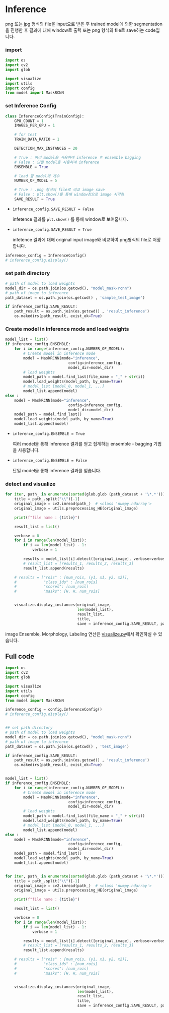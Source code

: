 # Inference

png 또는 jpg 형식의 file을 input으로 받은 후 trained model에 의한 segmentation을 진행한 후 결과에 대해 window로 출력 또는 png 형식의 file로 save하는 code입니다.



### import

```python
import os
import cv2
import glob

import visualize
import utils
import config 
from model import MaskRCNN
```



### set Inference Config

```python
class InferenceConfig(TrainConfig):
	GPU_COUNT = 1
	IMAGES_PER_GPU = 1

	# for test
	TRAIN_DATA_RATIO = 1

	DETECTION_MAX_INSTANCES = 20

	# True : 여러 model을 사용하여 inference 후 ensemble bagging
	# False : 단일 model을 사용하여 inference
	ENSEMBLE = True

	# load 할 model의 개수
	NUMBER_OF_MODEL = 5

	# True : .png 형식의 file로 비교 image save
	# False : plt.show()를 통해 window창으로 image 시각화
	SAVE_RESULT = True
```

- `inference_config.SAVE_RESULT = False` 

  infetence 결과를 `plt.show()` 를 통해 window로 보여줍니다.

- `inference_config.SAVE_RESULT = True`

   infetence 결과에 대해 original input image와 비교하여 png형식의 file로 저장합니다.

  

```python
inference_config = InferenceConfig()
# inference_config.display()
```



### set path directory

```python
# path of model to load weights
model_dir = os.path.join(os.getcwd(), "model_mask-rcnn")
# path of image to inference
path_dataset = os.path.join(os.getcwd() , 'sample_test_image')

if inference_config.SAVE_RESULT:
	path_result = os.path.join(os.getcwd() , 'result_inference')
	os.makedirs(path_result, exist_ok=True)
```





### Create model in inference mode and load weights

```python
model_list = list()
if inference_config.ENSEMBLE: 
	for i in range(inference_config.NUMBER_OF_MODEL):
		# Create model in inference mode
		model = MaskRCNN(mode="inference", 
							config=inference_config,
							model_dir=model_dir)
		# load weights
		model_path = model.find_last(file_name = "_" + str(i))
		model.load_weights(model_path, by_name=True)
		# model_list [model_0, model_1, ...]
		model_list.append(model)
else : 
	model = MaskRCNN(mode="inference", 
							config=inference_config,
							model_dir=model_dir)
	model_path = model.find_last()
	model.load_weights(model_path, by_name=True)
	model_list.append(model)
```

- `inference_config.ENSEMBLE = True` 

  여러 model을 통해 inference 결과를 얻고 집계하는 ensemble - bagging 기법을 사용합니다.

- `inference_config.ENSEMBLE = False` 

  단일 model을 통해 inference 결과를 얻습니다.





### detect and visualize

```python
for iter, path_ in enumerate(sorted(glob.glob (path_dataset + '\*.*'))):	
	title = path_.split("\\")[-1]
	original_image = cv2.imread(path_)	# <class 'numpy.ndarray'>
	original_image = utils.preprocessing_HE(original_image)

	print(f"file name : {title}")

	result_list = list()

	verbose = 0
	for i in range(len(model_list)):
		if i == len(model_list) - 1:
			verbose = 1

		results = model_list[i].detect([original_image], verbose=verbose)
		# result_list = [results_1, results_2, results_3]
		result_list.append(results)

	# results = ["rois" : [num_rois, (y1, x1, y2, x2)], 
	#			 "class_ids" : [num_rois]
	#			 "scores": [num_rois]
	#  			 "masks": [H, W, num_rois] 


	visualize.display_instances(original_image, 
								len(model_list),
								result_list, 
								title,
								save = inference_config.SAVE_RESULT, path = path_result)
```

image Ensemble, Morphology, Labeling 연산은 [visualize.py](https://github.com/HibernationNo1/project_segmentation_lungs/blob/master/code/mask_rcnn/visualize.py)에서 확인하실 수 있습니다.





## Full code

```python
import os
import cv2
import glob

import visualize
import utils
import config 
from model import MaskRCNN

inference_config = config.InferenceConfig()
# inference_config.display()


## set path directory
# path of model to load weights
model_dir = os.path.join(os.getcwd(), "model_mask-rcnn")
# path of image to inference
path_dataset = os.path.join(os.getcwd() , 'test_image')

if inference_config.SAVE_RESULT:
	path_result = os.path.join(os.getcwd() , 'result_inference')
	os.makedirs(path_result, exist_ok=True)  


model_list = list()
if inference_config.ENSEMBLE: 
	for i in range(inference_config.NUMBER_OF_MODEL):
		# Create model in inference mode
		model = MaskRCNN(mode="inference", 
							config=inference_config,
							model_dir=model_dir)
		# load weights
		model_path = model.find_last(file_name = "_" + str(i))
		model.load_weights(model_path, by_name=True)
		# model_list [model_0, model_1, ...]
		model_list.append(model)
else : 
	model = MaskRCNN(mode="inference", 
							config=inference_config,
							model_dir=model_dir)
	model_path = model.find_last()
	model.load_weights(model_path, by_name=True)
	model_list.append(model)


for iter, path_ in enumerate(sorted(glob.glob (path_dataset + '\*.*'))):	
	title = path_.split("\\")[-1]
	original_image = cv2.imread(path_)	# <class 'numpy.ndarray'>
	original_image = utils.preprocessing_HE(original_image)

	print(f"file name : {title}")

	result_list = list()

	verbose = 0
	for i in range(len(model_list)):
		if i == len(model_list) - 1:
			verbose = 1

		results = model_list[i].detect([original_image], verbose=verbose)
		# result_list = [results_1, results_2, results_3]
		result_list.append(results)

	# results = ["rois" : [num_rois, (y1, x1, y2, x2)], 
	#			 "class_ids" : [num_rois]
	#			 "scores": [num_rois]
	#  			 "masks": [H, W, num_rois] 


	visualize.display_instances(original_image, 
								len(model_list),
								result_list, 
								title,
								save = inference_config.SAVE_RESULT, path = path_result)
```

